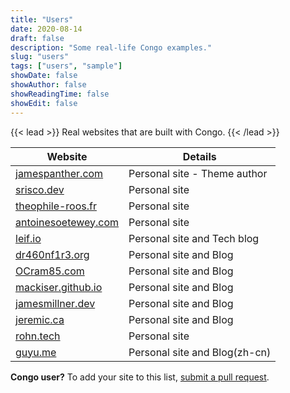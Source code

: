 ```yaml
---
title: "Users"
date: 2020-08-14
draft: false
description: "Some real-life Congo examples."
slug: "users"
tags: ["users", "sample"]
showDate: false
showAuthor: false
showReadingTime: false
showEdit: false
---
```


{{< lead >}}
Real websites that are built with Congo.
{{< /lead >}}

| Website                                             | Details                      |
| --------------------------------------------------- | ---------------------------- |
| [jamespanther.com](https://jamespanther.com)        | Personal site - Theme author |
| [srisco.dev](https://srisco.dev)                    | Personal site                |
| [theophile-roos.fr](https://theophile-roos.fr)      | Personal site                |
| [antoinesoetewey.com](https://antoinesoetewey.com/) | Personal site                |
| [leif.io](https://leif.io/)                         | Personal site and Tech blog  |
| [dr460nf1r3.org](https://dr460nf1r3.org/)           | Personal site and Blog       |
| [OCram85.com](https://ocram85.com)                  | Personal site and Blog       |
| [mackiser.github.io](https://mackiser.github.io)    | Personal site and Blog       |
| [jamesmillner.dev](https://jamesmillner.dev)        | Personal site and Blog       |
| [jeremic.ca](https://jeremic.ca)                    | Personal site and Blog       |
| [rohn.tech](https://rohn.tech)                      | Personal site                |
| [guyu.me](https://guyu.me)                          | Personal site and Blog(zh-cn)|

**Congo user?** To add your site to this list, [submit a pull request](https://github.com/jpanther/congo/blob/dev/exampleSite/content/users.md).
